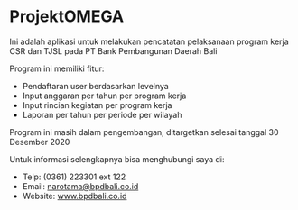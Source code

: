 # ProjektOMEGA

Ini adalah aplikasi untuk melakukan pencatatan pelaksanaan program kerja CSR dan TJSL pada PT Bank Pembangunan Daerah Bali

Program ini memiliki fitur:
- Pendaftaran user berdasarkan levelnya
- Input anggaran per tahun per program kerja
- Input rincian kegiatan per program kerja
- Laporan per tahun per periode per wilayah

Program ini masih dalam pengembangan, ditargetkan selesai tanggal 30 Desember 2020

Untuk informasi selengkapnya bisa menghubungi saya di:
- Telp: (0361) 223301 ext 122
- Email: narotama@bpdbali.co.id
- Website: www.bpdbali.co.id
